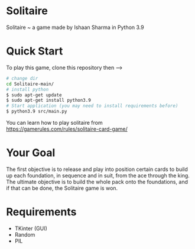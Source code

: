 # Solitaire
Solitaire ~ a game made by Ishaan Sharma in Python 3.9

# Quick Start
To play this game, clone this repository then -->
```bash
# change dir
cd Solitaire-main/
# install python
$ sudo apt-get update
$ sudo apt-get install python3.9
# Start application (you may need to install requirements before)
$ python3.9 src/main.py
```

You can learn how to play solitaire from https://gamerules.com/rules/solitaire-card-game/

# Your Goal
The first objective is to release and play into position certain cards to build up each foundation, in sequence and in suit, from the ace through the king. The ultimate objective is to build the whole pack onto the foundations, and if that can be done, the Solitaire game is won.


# Requirements
- TKinter (GUI)
- Random
- PIL
